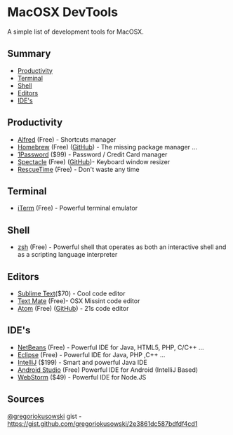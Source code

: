 MacOSX DevTools
========================

A simple list of development tools for MacOSX.

## Summary
* [Productivity](#productivity)
* [Terminal](#terminal)
* [Shell](#shell)
* [Editors](#editors)
* [IDE's](#ides)

## Productivity
* [Alfred](http://www.alfredapp.com/) (Free) - Shortcuts manager
* [Homebrew](http://brew.sh) (Free) ([GitHub](https://github.com/Homebrew/homebrew)) - The missing package manager ...
* [1Password](https://agilebits.com/onepassword) ($99) - Password / Credit Card manager
* [Spectacle](http://spectacleapp.com/) (Free) ([GitHub](https://github.com/eczarny/spectacle))- Keyboard window resizer 
* [RescueTime](http://www.rescuetime.com/) (Free) - Don't waste any time

## Terminal
* [iTerm](https://iterm2.com/) (Free) - Powerful terminal emulator

## Shell
* [zsh](http://zsh.sourceforge.net/) (Free) - Powerful shell that operates as both an interactive shell and as a scripting language interpreter

## Editors
* [Sublime Text](http://www.sublimetext.com/3)($70) - Cool code editor
* [Text Mate](http://macromates.com/) (Free)- OSX Missint code editor
* [Atom](https://atom.io/) (Free) ([GitHub](https://github.com/atom/atom)) - 21s code editor

## IDE's
* [NetBeans](https://netbeans.org/) (Free) - Powerful IDE for Java, HTML5, PHP, C/C++ ...
* [Eclipse](https://eclipse.org/) (Free) - Powerful IDE for Java, PHP ,C++ ...
* [IntelliJ](https://www.jetbrains.com/idea/) ($199) - Smart and powerful Java IDE
* [Android Studio](https://developer.android.com/sdk/installing/studio.html) (Free) Powerful IDE for Android (IntelliJ Based)
* [WebStorm](https://www.jetbrains.com/webstorm/) ($49) - Powerful IDE for Node.JS

## Sources
[@gregoriokusowski](http://github.com/gregoriokusowski) gist - https://gist.github.com/gregoriokusowski/2e3861dc587bdfdf4cd1
